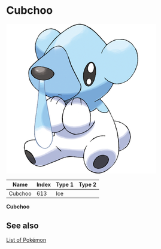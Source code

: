 # Cubchoo


![Cubchoo](images/613.png)

| **Name** | **Index** | **Type 1** | **Type 2** |
|----|----|----|----|
| Cubchoo | 613 | Ice  |  |

**Cubchoo** 

## See also

[List of Pokémon](../pokemon.md)
